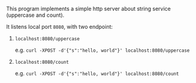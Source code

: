 This program implements a simple http server about string service (uppercase and count).

It listens local port `8080`, with two endpoint:

1. `localhost:8080/uppercase`

    e.g. `curl -XPOST -d'{"s":"hello, world"}' localhost:8080/uppercase`

2. `localhost:8080/count`

    e.g. `curl -XPOST -d'{"s":"hello, world"}' localhost:8080/count`
